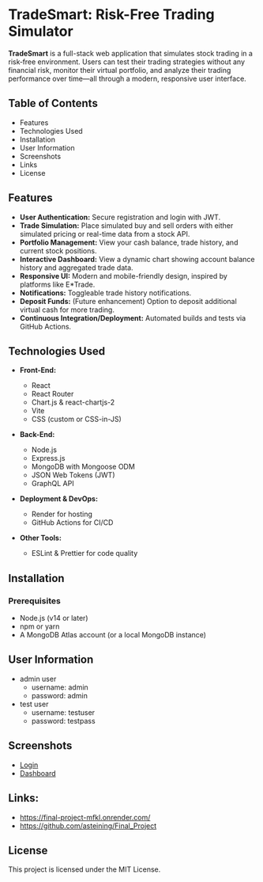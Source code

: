 # TradeSmart: Risk-Free Trading Simulator

**TradeSmart** is a full-stack web application that simulates stock trading in a risk‐free environment. Users can test their trading strategies without any financial risk, monitor their virtual portfolio, and analyze their trading performance over time—all through a modern, responsive user interface.

## Table of Contents

- Features
- Technologies Used
- Installation
- User Information
- Screenshots 
- Links
- License

## Features

- **User Authentication:** Secure registration and login with JWT.
- **Trade Simulation:** Place simulated buy and sell orders with either simulated pricing or real-time data from a stock API.
- **Portfolio Management:** View your cash balance, trade history, and current stock positions.
- **Interactive Dashboard:** View a dynamic chart showing account balance history and aggregated trade data.
- **Responsive UI:** Modern and mobile-friendly design, inspired by platforms like E*Trade.
- **Notifications:** Toggleable trade history notifications.
- **Deposit Funds:** (Future enhancement) Option to deposit additional virtual cash for more trading.
- **Continuous Integration/Deployment:** Automated builds and tests via GitHub Actions.

## Technologies Used

- **Front-End:**
  - React
  - React Router
  - Chart.js & react-chartjs-2
  - Vite
  - CSS (custom or CSS-in-JS)

- **Back-End:**
  - Node.js
  - Express.js
  - MongoDB with Mongoose ODM
  - JSON Web Tokens (JWT)
  - GraphQL API

- **Deployment & DevOps:**
  - Render for hosting
  - GitHub Actions for CI/CD

- **Other Tools:**
  - ESLint & Prettier for code quality
  

## Installation

### Prerequisites

- Node.js (v14 or later)
- npm or yarn
- A MongoDB Atlas account (or a local MongoDB instance)

## User Information

- admin user
    - username: admin
    - password: admin
- test user
    - username: testuser
    - password: testpass




## Screenshots
- [Login](assets/Screenshot%202025-03-20%20at%207.34.37 PM.png)
- [Dashboard](assets/Screenshot%202025-03-20%20at%207.35.00 PM.png)


## Links:
- https://final-project-mfkl.onrender.com/
- https://github.com/asteining/Final_Project

## License
This project is licensed under the MIT License.

